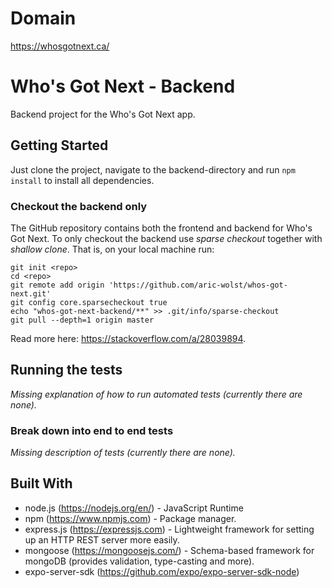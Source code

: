 # Domain
https://whosgotnext.ca/

# Who's Got Next - Backend

Backend project for the Who's Got Next app.

## Getting Started

Just clone the project, navigate to the backend-directory and run `npm install` to install all dependencies.

### Checkout the backend only

The GitHub repository contains both the frontend and backend for Who's Got Next. To only checkout the backend use *sparse checkout* together with *shallow clone*. That is, on your local machine run:
```
git init <repo>
cd <repo>
git remote add origin 'https://github.com/aric-wolst/whos-got-next.git'
git config core.sparsecheckout true
echo "whos-got-next-backend/**" >> .git/info/sparse-checkout
git pull --depth=1 origin master
```

Read more here: https://stackoverflow.com/a/28039894.

## Running the tests

*Missing explanation of how to run automated tests (currently there are none).*

### Break down into end to end tests

*Missing description of tests (currently there are none).*

## Built With

* node.js (https://nodejs.org/en/) - JavaScript Runtime
* npm (https://www.npmjs.com) - Package manager.
* express.js (https://expressjs.com) - Lightweight framework for setting up an HTTP REST server more easily.
* mongoose (https://mongoosejs.com/) - Schema-based framework for mongoDB (provides validation, type-casting and more).
* expo-server-sdk (https://github.com/expo/expo-server-sdk-node)
